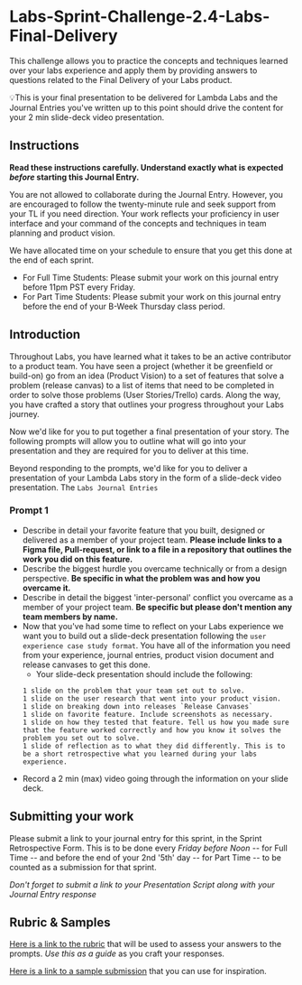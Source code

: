 # Labs-Sprint-Challenge-2.4-Labs-Final-Delivery

This challenge allows you to practice the concepts and techniques learned over your labs experience and apply them by providing answers to questions related to the Final Delivery of your Labs product.

💡This is your final presentation to be delivered for Lambda Labs and the Journal Entries you've written up to this point should drive the content for your 2 min slide-deck video presentation.

## Instructions

**Read these instructions carefully. Understand exactly what is expected _before_ starting this Journal Entry.**

You are not allowed to collaborate during the Journal Entry. However, you are encouraged to follow the twenty-minute rule and seek support from your TL if you need direction. Your work reflects your proficiency in user interface and your command of the concepts and techniques in team planning and product vision.

We have allocated time on your schedule to ensure that you get this done at the end of each sprint.

- For Full Time Students: Please submit your work on this journal entry before 11pm PST every Friday.
- For Part Time Students: Please submit your work on this journal entry before the end of your B-Week Thursday class period.

## Introduction

Throughout Labs, you have learned what it takes to be an active contributor to a product team. You have seen a project (whether it be greenfield or build-on) go from an idea (Product Vision) to a set of features that solve a problem (release canvas) to a list of items that need to be completed in order to solve those problems (User Stories/Trello) cards. Along the way, you have crafted a story that outlines your progress throughout your Labs journey.

Now we'd like for you to put together a final presentation of your story. The following prompts will allow you to outline what will go into your presentation and they are required for you to deliver at this time.

Beyond responding to the prompts, we'd like for you to deliver a presentation of your Lambda Labs story in the form of a slide-deck video presentation. The `Labs Journal Entries`

### Prompt 1

- Describe in detail your favorite feature that you built, designed or delivered as a member of your project team. **Please include links to a Figma file, Pull-request, or link to a file in a repository that outlines the work you did on this feature.**
- Describe the biggest hurdle you overcame technically or from a design perspective. **Be specific in what the problem was and how you overcame it.**
- Describe in detail the biggest 'inter-personal' conflict you overcame as a member of your project team. **Be specific but please don't mention any team members by name.**
- Now that you've had some time to reflect on your Labs experience we want you to build out a slide-deck presentation following the `user experience case study format`. You have all of the information you need from your experience, journal entries, product vision document and release canvases to get this done.
  - Your slide-deck presentation should include the following:
  ```
  1 slide on the problem that your team set out to solve.
  1 slide on the user research that went into your product vision.
  1 slide on breaking down into releases `Release Canvases`
  1 slide on favorite feature. Include screenshots as necessary.
  1 slide on how they tested that feature. Tell us how you made sure that the feature worked correctly and how you know it solves the problem you set out to solve.
  1 slide of reflection as to what they did differently. This is to be a short retrospective what you learned during your labs experience.
  ```
- Record a 2 min (max) video going through the information on your slide deck.

## Submitting your work

Please submit a link to your journal entry for this sprint, in the Sprint Retrospective Form. This is to be done every _Friday before Noon_ -- for Full Time -- and before the end of your 2nd '5th' day -- for Part Time -- to be counted as a submission for that sprint.

_Don't forget to submit a link to your *Presentation Script* along with your Journal Entry response_

## Rubric & Samples

[Here is a link to the rubric]() that will be used to assess your answers to the prompts. _Use this as a guide_ as you craft your responses.

[Here is a link to a sample submission]() that you can use for inspiration.
